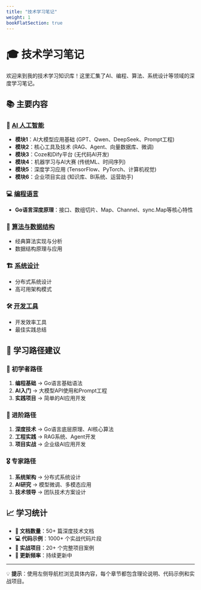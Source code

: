 ```yaml
---
title: "技术学习笔记"
weight: 1
bookFlatSection: true
---
```


# 🎓 技术学习笔记

欢迎来到我的技术学习知识库！这里汇集了AI、编程、算法、系统设计等领域的深度学习笔记。

## 📚 主要内容

### 🤖 [AI 人工智能](/docs/ai/)
- **模块1**：AI大模型应用基础 (GPT、Qwen、DeepSeek、Prompt工程)
- **模块2**：核心工具及技术 (RAG、Agent、向量数据库、微调)
- **模块3**：Coze和Dify平台 (无代码AI开发)
- **模块4**：机器学习与AI大赛 (传统ML、时间序列)
- **模块5**：深度学习应用 (TensorFlow、PyTorch、计算机视觉)
- **模块6**：企业项目实战 (知识库、BI系统、运营助手)

### 💻 [编程语言](/docs/programming/)
- **Go语言深度原理**：接口、数组切片、Map、Channel、sync.Map等核心特性

### 🧮 [算法与数据结构](/docs/algorithms/)
- 经典算法实现与分析
- 数据结构原理与应用

### 🏗️ [系统设计](/docs/system-design/)
- 分布式系统设计
- 高可用架构模式

### 🛠️ [开发工具](/docs/tools/)
- 开发效率工具
- 最佳实践总结

## 🎯 学习路径建议

### 🔰 初学者路径
1. **编程基础** → Go语言基础语法
2. **AI入门** → 大模型API使用和Prompt工程
3. **实践项目** → 简单的AI应用开发

### 🚀 进阶路径
1. **深度技术** → Go语言底层原理、AI核心算法
2. **工程实践** → RAG系统、Agent开发
3. **项目实战** → 企业级AI应用开发

### 🎖️ 专家路径
1. **系统架构** → 分布式系统设计
2. **AI研究** → 模型微调、多模态应用
3. **技术领导** → 团队技术方案设计

## 📈 学习统计

- **📄 文档数量**：50+ 篇深度技术文档
- **💻 代码示例**：1000+ 个实战代码片段
- **🎯 实战项目**：20+ 个完整项目案例
- **🔄 更新频率**：持续更新中

---

💡 **提示**：使用左侧导航栏浏览具体内容，每个章节都包含理论说明、代码示例和实战项目。